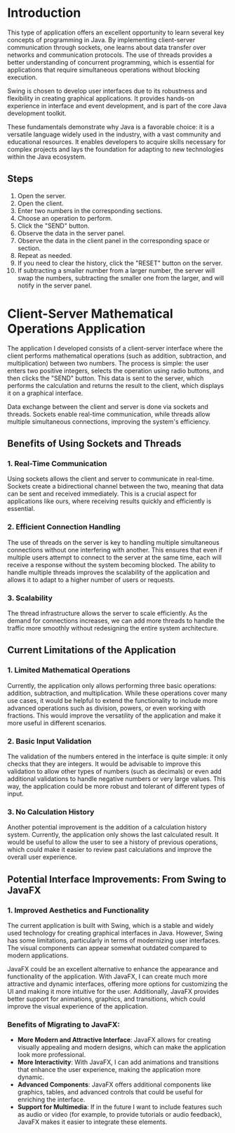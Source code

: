 # Introduction

This type of application offers an excellent opportunity to learn several key concepts of programming in Java. By implementing client-server communication through sockets, one learns about data transfer over networks and communication protocols. 
The use of threads provides a better understanding of concurrent programming, which is essential for applications that require simultaneous operations without blocking execution.

Swing is chosen to develop user interfaces due to its robustness and flexibility in creating graphical applications. It provides hands-on experience in interface and event development, and is part of the core Java development toolkit.

These fundamentals demonstrate why Java is a favorable choice: it is a versatile language widely used in the industry, with a vast community and educational resources. 
It enables developers to acquire skills necessary for complex projects and lays the foundation for adapting to new technologies within the Java ecosystem.

## Steps

1. Open the server.
2. Open the client.
3. Enter two numbers in the corresponding sections.
4. Choose an operation to perform.
5. Click the "SEND" button.
6. Observe the data in the server panel.
7. Observe the data in the client panel in the corresponding space or section.
8. Repeat as needed.
9. If you need to clear the history, click the "RESET" button on the server.
10. If subtracting a smaller number from a larger number, the server will swap the numbers, subtracting the smaller one from the larger, and will notify in the server panel.


# Client-Server Mathematical Operations Application

The application I developed consists of a client-server interface where the client performs mathematical operations (such as addition, subtraction, and multiplication) between two numbers. The process is simple: the user enters two positive integers, selects the operation using radio buttons, and then clicks the "SEND" button. This data is sent to the server, which performs the calculation and returns the result to the client, which displays it on a graphical interface.

Data exchange between the client and server is done via sockets and threads. Sockets enable real-time communication, while threads allow multiple simultaneous connections, improving the system's efficiency.

## Benefits of Using Sockets and Threads

### 1. Real-Time Communication
Using sockets allows the client and server to communicate in real-time. Sockets create a bidirectional channel between the two, meaning that data can be sent and received immediately. This is a crucial aspect for applications like ours, where receiving results quickly and efficiently is essential.

### 2. Efficient Connection Handling
The use of threads on the server is key to handling multiple simultaneous connections without one interfering with another. This ensures that even if multiple users attempt to connect to the server at the same time, each will receive a response without the system becoming blocked. The ability to handle multiple threads improves the scalability of the application and allows it to adapt to a higher number of users or requests.

### 3. Scalability
The thread infrastructure allows the server to scale efficiently. As the demand for connections increases, we can add more threads to handle the traffic more smoothly without redesigning the entire system architecture.

## Current Limitations of the Application

### 1. Limited Mathematical Operations
Currently, the application only allows performing three basic operations: addition, subtraction, and multiplication. While these operations cover many use cases, it would be helpful to extend the functionality to include more advanced operations such as division, powers, or even working with fractions. This would improve the versatility of the application and make it more useful in different scenarios.

### 2. Basic Input Validation
The validation of the numbers entered in the interface is quite simple: it only checks that they are integers. It would be advisable to improve this validation to allow other types of numbers (such as decimals) or even add additional validations to handle negative numbers or very large values. This way, the application could be more robust and tolerant of different types of input.

### 3. No Calculation History
Another potential improvement is the addition of a calculation history system. Currently, the application only shows the last calculated result. It would be useful to allow the user to see a history of previous operations, which could make it easier to review past calculations and improve the overall user experience.

## Potential Interface Improvements: From Swing to JavaFX

### 1. Improved Aesthetics and Functionality
The current application is built with Swing, which is a stable and widely used technology for creating graphical interfaces in Java. However, Swing has some limitations, particularly in terms of modernizing user interfaces. The visual components can appear somewhat outdated compared to modern applications.

JavaFX could be an excellent alternative to enhance the appearance and functionality of the application. With JavaFX, I can create much more attractive and dynamic interfaces, offering more options for customizing the UI and making it more intuitive for the user. Additionally, JavaFX provides better support for animations, graphics, and transitions, which could improve the visual experience of the application.

### Benefits of Migrating to JavaFX:
- **More Modern and Attractive Interface**: JavaFX allows for creating visually appealing and modern designs, which can make the application look more professional.
- **More Interactivity**: With JavaFX, I can add animations and transitions that enhance the user experience, making the application more dynamic.
- **Advanced Components**: JavaFX offers additional components like graphics, tables, and advanced controls that could be useful for enriching the interface.
- **Support for Multimedia**: If in the future I want to include features such as audio or video (for example, to provide tutorials or audio feedback), JavaFX makes it easier to integrate these elements.

